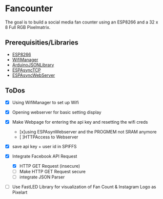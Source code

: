 # Fancounter

The goal is to build a social media fan counter using an ESP8266 and a 32 x 8 Full RGB Pixelmatrix.

## Prerequisities/Libraries

- [ESP8266](https://arduino.esp8266.com/stable/package_esp8266com_index.json)
- [WifiManager](https://github.com/tzapu/WiFiManager)
- [ArduinoJSONLibrary](https://github.com/bblanchon/ArduinoJson)
- [ESPAsyncTCP](https://github.com/me-no-dev/ESPAsyncTCP)
- [ESPAsyncWebServer](https://github.com/me-no-dev/ESPAsyncWebServer)


## ToDos

- [x] Using WifiManager to set up Wifi
- [x] Opening webserver for basic setting display
- [x] Make Webpage for entering the api key and resetting the wifi creds
    - [x]using ESPAsynWebserver and the PROGMEM not SRAM anymore
    - [ ]HTTPAccess to Webserver 
- [x] save api key + user id in SPIFFS
- [x] Integrate Facebook API Request
    - [x] HTTP GET Request (insecure)
    - [ ] Make HTTP GET Request secure
    - [ ] integrate JSON Parser
- [ ] Use FastLED Library for visualization of Fan Count & Instagram Logo as Pixelart

